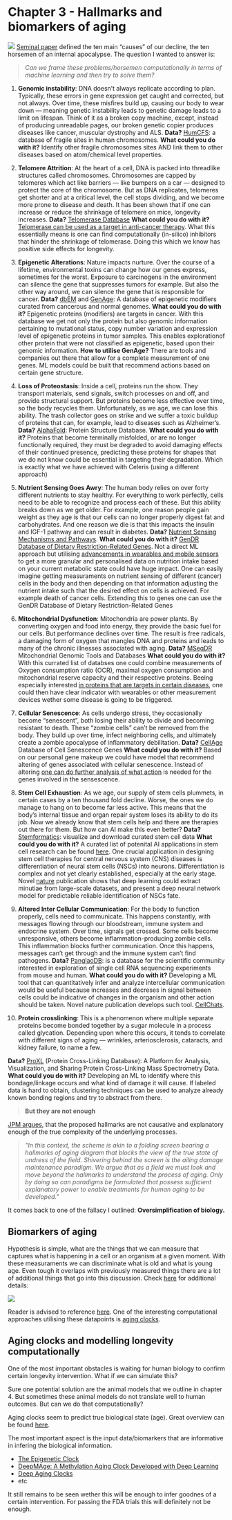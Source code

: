 # Chapter 3 - Hallmarks and biomarkers of aging

![](https://nintil.com/images/2020-01-05-longevity/image-20200117094655213.png)
 [Seminal paper](https://pubmed.ncbi.nlm.nih.gov/23746838/) defined the ten main “causes” of our decline, the ten horsemen of an internal apocalypse. The question I wanted to answer is:

> *Can we frame these problems/horsemen computationally in terms of machine learning and then try to solve them?*



1. **Genomic instability**: DNA doesn’t always replicate according to plan. Typically, these errors in gene expression get caught and corrected, but not always. Over time, these misfires build up, causing our body to wear down — meaning genetic instability leads to genetic damage leads to a limit on lifespan. Think of it as a broken copy machine, except, instead of producing unreadable pages, our broken genetic copier produces diseases like cancer, muscular dystrophy and ALS. **Data?** [HumCFS](https://bmcgenomics.biomedcentral.com/articles/10.1186/s12864-018-5330-5): a database of fragile sites in human chromosomes. **What could you do with it?** Identify other fragile chromosomes sites AND link them to other diseases based on atom/chemical level properties.


1. **Telomere Attrition**: At the heart of a cell, DNA is packed into threadlike structures called chromosomes. Chromosomes are capped by telomeres which act like barriers — like bumpers on a car — designed to protect the core of the chromosome. But as DNA replicates, telomeres get shorter and at a critical level, the cell stops dividing, and we become more prone to disease and death. It has been shown that if one can increase or reduce the shrinkage of telomere on mice, longevity increases. **Data?** [Telomerase Database](http://telomerase.asu.edu/) **What could you do with it?** [Telomerase can be used as a target in anti-cancer therapy](https://pubmed.ncbi.nlm.nih.gov/28218725/). What this essentially means is one can find computationally (in-silico) inhibitors that hinder the shrinkage of telomerase. Doing this which we know has positive side effects for longevity.

1. **Epigenetic Alterations**: Nature impacts nurture. Over the course of a lifetime, environmental toxins can change how our genes express, sometimes for the worst. Exposure to carcinogens in the environment can silence the gene that suppresses tumors for example. But also the other way around, we can silence the gene that is responsible for cancer. **Data?** [dbEM](https://www.nature.com/articles/srep19340) and [GenAge](https://genomics.senescence.info/genes/index.html): A database of epigenetic modifiers curated from cancerous and normal genomes. **What could you do with it?** Epigenetic proteins (modifiers) are targets in cancer. With this database we get not only the protein but also genomic information pertaining to mutational status, copy number variation and expression level of epigenetic proteins in tumor samples. This enables explorationof other protein that were not classified as epigenetic, based upon their genomic information. **How to utilise GenAge?** There are tools and companies out there that allow for a complete measurement of one genes. ML models could be built that recommend actions based on certain gene structure.

1. **Loss of Proteostasis**: Inside a cell, proteins run the show. They transport materials, send signals, switch processes on and off, and provide structural support. But proteins become less effective over time, so the body recycles them. Unfortunately, as we age, we can lose this ability. The trash collector goes on strike and we suffer a toxic buildup of proteins that can, for example, lead to diseases such as Alzheimer’s. **Data?** [AlphaFold](https://alphafold.ebi.ac.uk/): Protein Structure Database. **What could you do with it?** Proteins that become terminally misfolded, or are no longer functionally required, they must be degraded to avoid damaging effects of their continued presence, predicting these proteins for shapes that we do not know could be essential in targeting their degradation. Which is exactly what we have achieved with Celeris (using a different approach)

1. **Nutrient Sensing Goes Awry**: The human body relies on over forty different nutrients to stay healthy. For everything to work perfectly, cells need to be able to recognize and process each of these. But this ability breaks down as we get older. For example, one reason people gain weight as they age is that our cells can no longer properly digest fat and carbohydrates. And one reason we die is that this impacts the insulin and IGF-1 pathway and can result in diabetes. **Data?** [Nutrient Sensing Mechanisms and Pathways](https://www.ncbi.nlm.nih.gov/pmc/articles/PMC4313349/). **What could you do with it?** [GenDR Database of Dietary Restriction-Related Genes](https://genomics.senescence.info/diet/). Not a direct ML approach but utilising [advancements in wearables and mobile sensors](https://pubs.acs.org/doi/10.1021/acssensors.1c00553) to get a more granular and personalised data on nutrition intake based on your current metabolic state could have huge impact. One can easily imagine getting measuraments on nutrient sensing of different (cancer) cells in the body and then depending on that information adjusting the nutrient intake such that the desired effect on cells is achieved. For example death of cancer cells. Extending this to genes one can use the GenDR Database of Dietary Restriction-Related Genes

1. **Mitochondrial Dysfunction**: Mitochondria are power plants. By converting oxygen and food into energy, they provide the basic fuel for our cells. But performance declines over time. The result is free radicals, a damaging form of oxygen that mangles DNA and proteins and leads to many of the chronic illnesses associated with aging. **Data?** [MSeqDR](https://mseqdr.org/mitobox.php) Mitochondrial Genomic Tools and Databases **What could you do with it?** With this currated list of databses one could combine measurements of Oxygen consumption ratio (OCR), maximal oxygen consumption and mitochondrial reserve capacity and their respective proteins. Beeing especially interested [in proteins that are targets in certain diseases](https://academic.oup.com/nar/article/47/D1/D1225/5162470?login=false), one could then have clear indicator with wearables or other measurement devices wether some disease is going to be triggered.

1. **Cellular Senescence**: As cells undergo stress, they occasionally become “senescent”, both losing their ability to divide and becoming resistant to death. These “zombie cells” can’t be removed from the body. They build up over time, infect neighboring cells, and ultimately create a zombie apocalypse of inflammatory debilitation. **Data?** [CellAge](https://genomics.senescence.info/cells/) Database of Cell Senescence Genes **What could you do with it?** Based on our personal gene makeup we could have model that recommend altering of genes associated with cellular senescence. Instead of altering [one can do further analysis of what action](https://pubmed.ncbi.nlm.nih.gov/32264951/) is needed for the genes involved in the sensescence.

1. **Stem Cell Exhaustion**: As we age, our supply of stem cells plummets, in certain cases by a ten thousand fold decline. Worse, the ones we do manage to hang on to become far less active. This means that the body’s internal tissue and organ repair system loses its ability to do its job. Now we already know that stem cells help and there are therapies out there for them. But how can AI make this even better? **Data?** [Stemformatics](https://academic.oup.com/nar/advance-articles?login=false): visualize and download curated stem cell data **What could you do with it?** A curated list of potenital AI applications in stem cell research can be found [here](https://www.eurekaselect.com/article/110522). One crucial application in designing stem cell therapies for central nervous system (CNS) diseases is differentiation of neural stem cells (NSCs) into neurons. Differentiation is complex and not yet clearly established, especially at the early stage. Novel [nature](https://www.nature.com/articles/s41467-021-22758-0) publication shows that deep learning could extract minutiae from large-scale datasets, and present a deep neural network model for predictable reliable identification of NSCs fate.

1. **Altered Inter Cellular Communication**: For the body to function properly, cells need to communicate. This happens constantly, with messages flowing through our bloodstream, immune system and endocrine system. Over time, signals get crossed. Some cells become unresponsive, others become inflammation-producing zombie cells. This inflammation blocks further communication. Once this happens, messages can’t get through and the immune system can’t find pathogens. **Data?** [PanglaoDB](https://panglaodb.se/): is a database for the scientific community interested in exploration of single cell RNA sequencing experiments from mouse and human. **What could you do with it?** Developing a ML tool that can quantitatively infer and analyze intercellular communication would be useful because increases and decreses in signal between cells could be indicative of changes in the organism and other action should be taken. Novel nature publication develops such tool. [CellChats](https://www.nature.com/articles/s41467-021-21246-9).

1. **Protein crosslinking**: This is a phenomenon where multiple separate proteins become bonded together by a sugar molecule in a process called glycation. Depending upon where this occurs, it tends to correlate with different signs of aging — wrinkles, arteriosclerosis, cataracts, and kidney failure, to name a few.

**Data?** [ProXL](https://www.ncbi.nlm.nih.gov/pmc/articles/PMC4977572/) (Protein Cross-Linking Database): A Platform for Analysis, Visualization, and Sharing Protein Cross-Linking Mass Spectrometry Data. **What could you do with it?** Developing an ML to identify where this bondage/linkage occurs and what kind of damage it will cause. If labeled data is hard to obtain, clustering techniques can be used to analyze already known bonding regions and try to abstract from there.

> **But they are not enough**

[JPM argues](https://pubmed.ncbi.nlm.nih.gov/34271186/), that the proposed hallmarks are not causative and explanatory enough of the true complexity of the underlying processes.

> *"In this context, the scheme is 
akin to a folding screen bearing a hallmarks of aging diagram that blocks 
the view of the true state of undress of the field. Shivering behind the 
screen is the ailing damage maintenance paradigm. We argue that as a 
field we must look and move beyond the hallmarks to understand the 
process of aging. Only by doing so can paradigms be formulated that 
possess sufficient explanatory power to enable treatments for human 
aging to be developed."*


It comes back to one of the fallacy I outlined: **Oversimplification of biology.**

## Biomarkers of aging

Hypothesis is simple, what are the things that we can measure that captures what is happening in a cell or an organism at a given moment. With these measuraments we can discriminate what is old and what is young age. Even tough it overlaps with previously measured things there are a lot of additional things that go into this discussion. Check [here](https://link.springer.com/article/10.1007/s11912-020-00977-w/tables/2) for additional details: 

![](https://i.postimg.cc/Yq4CNqVz/hallmark.jpg)

Reader is advised to reference [here](https://www.frontiersin.org/articles/10.3389/fgene.2021.686320/full). One of the interesting computational approaches utilising these datapoints is [aging clocks](https://www.technologyreview.com/2022/04/15/1050019/aging-clocks/).


## Aging clocks and modelling longevity computationally

One of the most important obstacles is waiting for human biology to confirm certain longevity intervention. What if we can simulate this?

Sure one potential solution are the animal models that we outline in chapter 4. But sometimes these animal models do not translate well to human outcomes. But can we do that computationally?

Aging clocks seem to predict true biological state (age). Great overview can be found [here](https://www.technologyreview.com/2022/04/15/1050019/aging-clocks/).

The most important aspect is the input data/biomarkers that are informative in infering the biological information.

* [The Epigenetic Clock](https://epigenie.com/the-epigenetic-clock-from-deep-space-to-deep-learning/)
* [DeepMAge: A Methylation Aging Clock Developed with Deep Learning](https://www.ncbi.nlm.nih.gov/pmc/articles/PMC8279523/)
* [Deep Aging Clocks](https://www.cell.com/trends/pharmacological-sciences/fulltext/S0165-6147(19)30114-2)
* etc

It still remains to be seen wether this will be enough to infer goodnes of a certain intervention. For passing the FDA trials this will definitely not be enough.